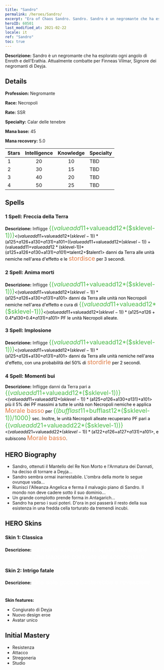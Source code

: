 ```yaml
---
title: "Sandro"
permalink: /heroes/Sandro/
excerpt: "Era of Chaos Sandro. Sandro. Sandro è un negromante che ha esplorato ogni angolo di Enroth e dell'Erathia. Attualmente combatte per Finneas Vilmar, Signore dei negromanti di Deyja."
heroID: 60501
last_modified_at: 2021-02-22
locale: it
ref: "Sandro"
toc: true
---
```

 **Descrizione:** Sandro è un negromante che ha esplorato ogni angolo di Enroth e dell'Erathia. Attualmente combatte per Finneas Vilmar, Signore dei negromanti di Deyja.
## Details
 **Profession:** Negromante

 **Race:** Necropoli

 **Rate:** SSR

 **Specialty:** Calar delle tenebre

 **Mana base:** 45

 **Mana recovery:** 5.0


  | Stars   |  Intelligence  |    Knowledge   |      Specialty     |
  |---------|:---------------:|:---------------:|--------------------|
  |    1    | 20 | 10 | TBD |
  |    2    | 30 | 15 | TBD |
  |    3    | 40 | 20 | TBD |
  |    4    | 50 | 25 | TBD |

## Spells
### 1 Spell: Freccia della Terra
 **Descrizione:** Infligge <span style="color: #48b946;font-size:20px">{($valueadd11+$valueadd12*($sklevel-1))}</span><span style="color: black"><($valueadd11+$valueadd12*($sklevel-1))*($a125+$a126+$a130+$a131)+$a101+(($valueadd11+$valueadd12*($sklevel-1))+($valueadd11+$valueadd12*($sklevel-1))*($a125+$a126+$a130+$a131)+$a101)*$talent2+$talent1> danni da Terra alle unità nemiche nell'area d'effetto e le <span style="color: #e07c44;font-size:20px">stordisce</span><span style="color: black"> per 3 secondi.

### 2 Spell: Anima morti
 **Descrizione:** Infligge <span style="color: #48b946;font-size:20px">{($valueadd11+$valueadd12*($sklevel-1))}</span><span style="color: black"><($valueadd11+$valueadd12*($sklevel-1))*($a125+$a126+$a130+$a131)+$a101> danni da Terra alle unità non Necropoli nemiche nell'area d'effetto e cura di <span style="color: #48b946;font-size:20px">{($valueadd11+$valueadd12*($sklevel-1))}</span><span style="color: black"><($valueadd11+$valueadd12*($sklevel-1))*($a125+$a126+0.4*$a130+0.4*$a131)+$a101> PF le unità Necropoli alleate.

### 3 Spell: Implosione
 **Descrizione:** Infligge <span style="color: #48b946;font-size:20px">{($valueadd11+$valueadd12*($sklevel-1))}</span><span style="color: black"><($valueadd11+$valueadd12*($sklevel-1))*($a125+$a126+$a130+$a131)+$a101> danni da Terra alle unità nemiche nell'area d'effetto, con una probabilità del 50% di <span style="color: #e07c44;font-size:20px">stordirle</span><span style="color: black"> per 2 secondi.

### 4 Spell: Momenti bui
 **Descrizione:** Infligge danni da Terra pari a <span style="color: #48b946;font-size:20px">{($valueadd11+$valueadd12*($sklevel-1))}</span><span style="color: black"><($valueadd11+$valueadd12*($sklevel-1))*($a125+$a126+$a130+$a131)+$a101> più il 5% dei PF massimi a tutte le unità non Necropoli nemiche e applica <span style="color: #e07c44;font-size:20px">Morale basso</span><span style="color: black"> per <span style="color: #48b946;font-size:20px">{($bufflast11+$bufflast12*($sklevel-1))/1000}</span><span style="color: black"> sec. Inoltre, le unità Necropoli alleate recuperano PF pari a <span style="color: #48b946;font-size:20px">{($valueadd21+$valueadd22*($sklevel-1))}</span><span style="color: black"><($valueadd21+$valueadd22*($sklevel-1))*($a122+$a126+$a127+$a131)+$a101>, e subiscono <span style="color: #e07c44;font-size:20px">Morale basso</span><span style="color: black">.


## HERO Biography
   - Sandro, ottenuti il Mantello del Re Non Morto e l'Armatura dei Dannati, ha deciso di tornare a Deyja...
   - Sandro sembra ormai inarrestabile. L'ombra della morte lo segue ovunque vada...
   - Riunisci l'Alleanza Angelica e ferma il malvagio piano di Sandro. Il mondo non deve cadere sotto il suo dominio...
   - Un grande complotto prende forma in Antagarich...
   - Sandro ha perso i suoi poteri. D'ora in poi passerà il resto della sua esistenza in una fredda cella torturato da tremendi incubi.

## HERO Skins
### Skin 1: **Classica**

 **Descrizione:** <span style="color: #ffffff;font-size:20px">La morte è nuova vita; le mie menzogne non sono che trappole costruite per sconcertarti. </span>


### Skin 2: **Intrigo fatale**

 **Descrizione:** <span style="color: #ffffff;font-size:20px">Una sola goccia basterebbe a rovesciare interi regni. </span>

 **Skin features:** 

   - Congiurato di Deyja
   - Nuovo design eroe
   - Avatar unico


## Initial Mastery
   - Resistenza
   - Attacco
   - Stregoneria
   - Studio
